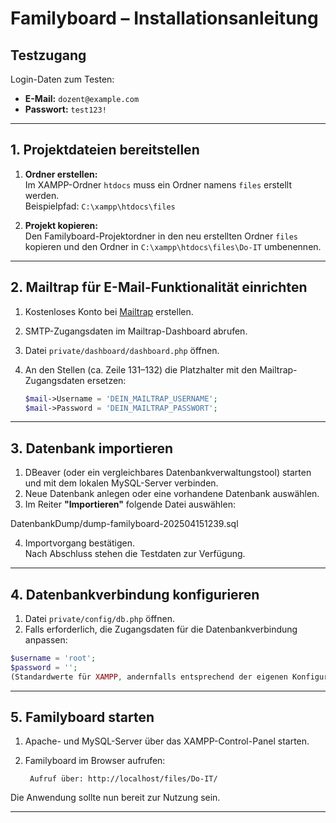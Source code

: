 # Familyboard – Installationsanleitung

## Testzugang

Login-Daten zum Testen:

- **E-Mail:** `dozent@example.com`  
- **Passwort:** `test123!`

---

## 1. Projektdateien bereitstellen

1. **Ordner erstellen:**  
   Im XAMPP-Ordner `htdocs` muss ein Ordner namens `files` erstellt werden.  
   Beispielpfad: `C:\xampp\htdocs\files`

2. **Projekt kopieren:**  
   Den Familyboard-Projektordner in den neu erstellten Ordner `files` kopieren und den Ordner in `C:\xampp\htdocs\files\Do-IT` umbenennen.

---

## 2. Mailtrap für E-Mail-Funktionalität einrichten

1. Kostenloses Konto bei [Mailtrap](https://mailtrap.io) erstellen.
2. SMTP-Zugangsdaten im Mailtrap-Dashboard abrufen.
3. Datei `private/dashboard/dashboard.php` öffnen.
4. An den Stellen (ca. Zeile 131–132) die Platzhalter mit den Mailtrap-Zugangsdaten ersetzen:

   ```php
   $mail->Username = 'DEIN_MAILTRAP_USERNAME';
   $mail->Password = 'DEIN_MAILTRAP_PASSWORT';

---

## 3. Datenbank importieren

1. DBeaver (oder ein vergleichbares Datenbankverwaltungstool) starten und mit dem lokalen MySQL-Server verbinden.
2. Neue Datenbank anlegen oder eine vorhandene Datenbank auswählen.
3. Im Reiter **"Importieren"** folgende Datei auswählen:

DatenbankDump/dump-familyboard-202504151239.sql


4. Importvorgang bestätigen.  
Nach Abschluss stehen die Testdaten zur Verfügung.

---

## 4. Datenbankverbindung konfigurieren

1. Datei `private/config/db.php` öffnen.
2. Falls erforderlich, die Zugangsdaten für die Datenbankverbindung anpassen:

```php
$username = 'root';
$password = '';
(Standardwerte für XAMPP, andernfalls entsprechend der eigenen Konfiguration anpassen.)
```
---


## 5. Familyboard starten

1. Apache- und MySQL-Server über das XAMPP-Control-Panel starten.

2. Familyboard im Browser aufrufen:

        Aufruf über: http://localhost/files/Do-IT/

Die Anwendung sollte nun bereit zur Nutzung sein.

---